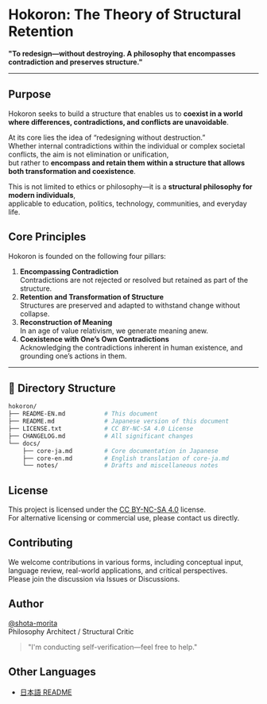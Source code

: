 # Hokoron: The Theory of Structural Retention

**"To redesign—without destroying. A philosophy that encompasses contradiction and preserves structure."**

---

## Purpose

Hokoron seeks to build a structure that enables us to **coexist in a world where differences, contradictions, and conflicts are unavoidable**.

At its core lies the idea of “redesigning without destruction.”  
Whether internal contradictions within the individual or complex societal conflicts, the aim is not elimination or unification,  
but rather to **encompass and retain them within a structure that allows both transformation and coexistence**.

This is not limited to ethics or philosophy—it is a **structural philosophy for modern individuals**,  
applicable to education, politics, technology, communities, and everyday life.

## Core Principles

Hokoron is founded on the following four pillars:

1. **Encompassing Contradiction**  
   Contradictions are not rejected or resolved but retained as part of the structure.  
2. **Retention and Transformation of Structure**  
   Structures are preserved and adapted to withstand change without collapse.  
3. **Reconstruction of Meaning**  
   In an age of value relativism, we generate meaning anew.  
4. **Coexistence with One’s Own Contradictions**  
   Acknowledging the contradictions inherent in human existence, and grounding one’s actions in them.

---

## 📁 Directory Structure

```bash
hokoron/
├── README-EN.md           # This document
├── README.md              # Japanese version of this document
├── LICENSE.txt            # CC BY-NC-SA 4.0 License
├── CHANGELOG.md           # All significant changes
└── docs/
    ├── core-ja.md         # Core documentation in Japanese
    ├── core-en.md         # English translation of core-ja.md
    └── notes/             # Drafts and miscellaneous notes
```

## License

This project is licensed under the [CC BY-NC-SA 4.0](https://creativecommons.org/licenses/by-nc-sa/4.0/) license.  
For alternative licensing or commercial use, please contact us directly.

## Contributing

We welcome contributions in various forms, including conceptual input, language review, real-world applications, and critical perspectives.  
Please join the discussion via Issues or Discussions.

## Author

[@shota-morita](https://github.com/shota-morita)  
Philosophy Architect / Structural Critic  
> "I'm conducting self-verification—feel free to help."

## Other Languages

- [日本語 README](./README.md)

